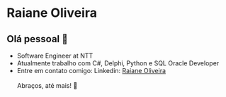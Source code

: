 
# Raiane Oliveira

## Olá pessoal 👋
<ul>
  <li> Software Engineer at NTT</li>
  <li> Atualmente trabalho com C#, Delphi, Python e SQL Oracle Developer</li>
  <li> Entre em contato comigo: Linkedin: <a href="https://www.linkedin.com/in/raiane-oliveira-509490139/">Raiane Oliveira</a> </li>
 </br>
 Abraços, até mais! 🙋‍
